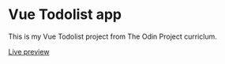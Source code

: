 # Vue Todolist app

This is my Vue Todolist project from The Odin Project curriclum. 

[Live preview](https://areebaishtiaq.github.io/Todolist)
